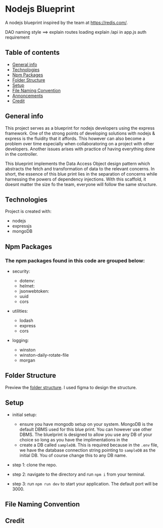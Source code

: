 # Nodejs Blueprint
A nodejs blueprint inspired by the team at https://redis.com/. 

DAO naming style ==> 
explain routes loading
explain /api in app.js
auth requirement

## Table of contents
* [General info](#general-info)
* [Technologies](#technologies)
* [Npm Packages](#npm-packages)
* [Folder Structure](#folder-structure)
* [Setup](#setup)
* [File Naming Convention](#file-naming-convention)
* [Annoncements](#annoncements)
* [Credit](#credit)


## General info
This project serves as a blueprint for nodejs developers using the express framework. One of the strong points of developing solutions with nodejs & express is the fluidity that it affords. This however can also become a problem over time especially when collaboratoring on a project with other developers. Another issues arises with practice of having everything done in the controller. 

This blueprint implements the Data Access Object design pattern which abstracts the fetch and transformation of data to the relevant concerns. In short, the essence of this blue print lies in the separation of concerns while harnessing the powers of dependency injections. With this scaffold, it doesnt matter the size fo the team, everyone will follow the same structure. 
	
## Technologies
Project is created with:
* nodejs
* expressjs
* mongoDB

## Npm Packages

### The npm packages found in this code are grouped below:

* security:
    * dotenv:
    * helmet:
    * jsonwebtoken:
    * uuid
    * cors
    
* utilities:
    * lodash
    * express
    * cors

* logging:
   * winston
   * winston-daily-rotate-file
   * morgan
    

## Folder Structure

Preview the [folder structure](https://www.figma.com/file/dARqutlGSUljTwUDETKCGe/nodejs-blue-print?node-id=0%3A1). I used figma to design the structure.  
	
## Setup

* initial setup: 
   * ensure you have mongodb setup on your system. MongoDB is the default DBMS used for this blue print. You can however use other DBMS. The bluelprint is designed to allow you use any DB of your choice so long as you have the implimentations in the 
   * create a DB called ```sampleDB```. This is required because in the ```.env``` file, we have the database connection string pointing to ```sampleDB``` as the initial DB. You of course change this to any DB name.  
   
* step 1: clone the repo.
* step 2: navigate to the directory and run ```npm i``` from your terminal.
* step 3: run ```npm run dev``` to start your application. The default port will be 3000. 

## File Naming Convention

## Credit
